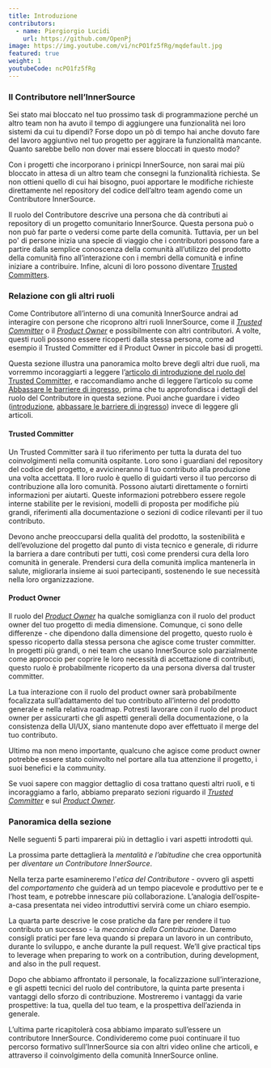 ```yaml
---
title: Introduzione
contributors:
  - name: Piergiorgio Lucidi
    url: https://github.com/OpenPj
image: https://img.youtube.com/vi/ncPO1fz5fRg/mqdefault.jpg
featured: true
weight: 1
youtubeCode: ncPO1fz5fRg
---
```

<div class="sect2">
<h3 id="_il_contributore_nellinnersource">Il Contributore nell&#8217;InnerSource</h3>
<div class="paragraph">
<p>Sei stato mai bloccato nel tuo prossimo task di programmazione perché un altro team non ha avuto il tempo di aggiungere una funzionalità nei loro sistemi da cui tu dipendi?
Forse dopo un pò di tempo hai anche dovuto fare del lavoro aggiuntivo nel tuo progetto per aggirare la funzionalità mancante.
Quanto sarebbe bello non dover mai essere bloccati in questo modo?</p>
</div>
<div class="paragraph">
<p>Con i progetti che incorporano i prinicpi InnerSource, non sarai mai più bloccato in attesa di un altro team che consegni la funzionalità richiesta.
Se non ottieni quello di cui hai bisogno, puoi apportare le modifiche richieste direttamente nel repository del codice dell&#8217;altro team agendo come un Contributore InnerSource.</p>
</div>
<div class="paragraph">
<p>Il ruolo del Contributore descrive una persona che dà contributi ai repository di un progetto comunitario InnerSource.
Questa persona può o non può far parte o vedersi come parte della comunità.
Tuttavia, per un bel po' di persone inizia una specie di viaggio che i contributori possono fare a partire dalla semplice conoscenza della comunità all&#8217;utilizzo del prodotto della comunità fino all&#8217;interazione con i membri della comunità e infine iniziare a contribuire.
Infine, alcuni di loro possono diventare <a href="https://innersourcecommons.net/learn/learning-path/trusted-committer/01">Trusted Committers</a>.</p>
</div>
</div>
<div class="sect2">
<h3 id="_relazione_con_gli_altri_ruoli">Relazione con gli altri ruoli</h3>
<div class="paragraph">
<p>Come Contributore all&#8217;interno di una comunità InnerSource andrai ad interagire con persone che ricoprono altri ruoli InnerSource, come il <a href="https://innersourcecommons.net/learn/learning-path/trusted-committer/01"><em>Trusted Committer</em></a> o il <a href="https://innersourcecommons.net/learn/learning-path/product-owner/01"><em>Product Owner</em></a> e possibilmente con altri contributori.
A volte, questi ruoli possono essere ricoperti dalla stessa persona, come ad esempio il Trusted Committer ed il Product Owner in piccole basi di progetti.</p>
</div>
<div class="paragraph">
<p>Questa sezione illustra una panoramica molto breve degli altri due ruoli, ma vorremmo incoraggiarti a leggere l&#8217;<a href="https://innersourcecommons.net/learn/learning-path/trusted-committer/01">articolo di introduzione del ruolo del Trusted Committer</a>, e raccomandiamo anche di leggere l&#8217;articolo su come <a href="https://innersourcecommons.net/learn/learning-path/trusted-committer/05/">Abbassare le barriere di ingresso</a>, prima che tu approfondisca i dettagli del ruolo del Contributore in questa sezione.
Puoi anche guardare i video (<a href="https://innersourcecommons.net/learn/learning-path/trusted-committer/01">introduzione</a>, <a href="https://innersourcecommons.net/learn/learning-path/trusted-committer/05/">abbassare le barriere di ingresso</a>) invece di leggere gli articoli.</p>
</div>
<div class="sect3">
<h4 id="_trusted_committer">Trusted Committer</h4>
<div class="paragraph">
<p>Un Trusted Committer sarà il tuo riferimento per tutta la durata del tuo coinvolgimenti nella comunità ospitante.
Loro sono i guardiani del repository del codice del progetto, e avvicineranno il tuo contributo alla produzione una volta accettata.
Il loro ruolo è quello di guidarti verso il tuo percorso di contribuzione alla loro comunità. Possono aiutarti direttamente o fornirti informazioni per aiutarti. Queste informazioni potrebbero essere regole interne stabilite per le revisioni, modelli di proposta per modifiche più grandi, riferimenti alla documentazione o sezioni di codice rilevanti per il tuo contributo.</p>
</div>
<div class="paragraph">
<p>Devono anche preoccuparsi della qualità del prodotto, la sostenibilità e dell&#8217;evoluzione del progetto dal punto di vista tecnico e generale, di ridurre la barriera a dare contributi per tutti, così come prendersi cura della loro comunità in generale.
Prendersi cura della comunità implica mantenerla in salute, migliorarla insieme ai suoi partecipanti, sostenendo le sue necessità nella loro organizzazione.</p>
</div>
</div>
<div class="sect3">
<h4 id="_product_owner">Product Owner</h4>
<div class="paragraph">
<p>Il ruolo del <a href="https://innersourcecommons.net/learn/learning-path/product-owner/01"><em>Product Owner</em></a> ha qualche somiglianza con il ruolo del product owner del tuo progetto di media dimensione.
Comunque, ci sono delle differenze - che dipendono dalla dimensione del progetto, questo ruolo è spesso ricoperto dalla stessa persona che agisce come truster committer.
In progetti più grandi, o nei team che usano InnerSource solo parzialmente come approccio per coprire le loro necessità di accettazione di contributi, questo ruolo è probabilmente ricoperto da una persona diversa dal truster committer.</p>
</div>
<div class="paragraph">
<p>La tua interazione con il ruolo del product owner sarà probabilmente focalizzata sull&#8217;adattamento del tuo contributo all&#8217;interno del prodotto generale e nella relativa roadmap.
Potresti lavorare con il ruolo del product owner per assicurarti che gli aspetti generali della documentazione, o la consistenza della UI/UX, siano mantenute dopo aver effettuato il merge del tuo contributo.</p>
</div>
<div class="paragraph">
<p>Ultimo ma non meno importante, qualcuno che agisce come product owner potrebbe essere stato coinvolto nel portare alla tua attenzione il progetto, i suoi benefici e la community.</p>
</div>
<div class="paragraph">
<p>Se vuoi sapere con maggior dettaglio di cosa trattano questi altri ruoli, e ti incoraggiamo a farlo, abbiamo preparato sezioni riguardo il <a href="https://innersourcecommons.net/learn/learning-path/trusted-committer/01"><em>Trusted Committer</em></a> e sul <a href="https://innersourcecommons.net/learn/learning-path/product-owner/01"><em>Product Owner</em></a>.</p>
</div>
</div>
</div>
<div class="sect2">
<h3 id="_panoramica_della_sezione">Panoramica della sezione</h3>
<div class="paragraph">
<p>Nelle seguenti 5 parti imparerai più in dettaglio i vari aspetti introdotti quì.</p>
</div>
<div class="paragraph">
<p>La prossima parte dettaglierà la <em>mentalità e l&#8217;abitudine</em> che crea opportunità per <em>diventare un Contributore InnerSource</em>.</p>
</div>
<div class="paragraph">
<p>Nella terza parte esamineremo l'<em>etica del Contributore</em> - ovvero gli aspetti del <em>comportamento</em> che guiderà ad un tempo piacevole e produttivo per te e l&#8217;host team, e potrebbe innescare più collaborazione.
L&#8217;analogia dell&#8217;ospite-a-casa presentata nei video introduttivi servirà come un chiaro esempio.</p>
</div>
<div class="paragraph">
<p>La quarta parte descrive le cose pratiche da fare per rendere il tuo contributo un successo - la <em>meccanica della Contribuzione</em>.
Daremo consigli pratici per fare leva quando si prepara un lavoro in un contributo, durante lo sviluppo, e anche durante la pull request.
We&#8217;ll give practical tips to leverage when preparing to work on a contribution, during development, and also in the pull request.</p>
</div>
<div class="paragraph">
<p>Dopo che abbiamo affrontato il personale, la focalizzazione sull&#8217;interazione, e gli aspetti tecnici del ruolo del contributore, la quinta parte presenta i vantaggi dello sforzo di contribuzione.
Mostreremo i vantaggi da varie prospettive: la tua, quella del tuo team, e la prospettiva dell&#8217;azienda in generale.</p>
</div>
<div class="paragraph">
<p>L&#8217;ultima parte ricapitolerà cosa abbiamo imparato sull&#8217;essere un contributore InnerSource.
Condivideremo come puoi continuare il tuo percorso formativo sull&#8217;InnerSource sia con altri video online che articoli, e attraverso il coinvolgimento della comunità InnerSource online.</p>
</div>
</div>
<!--- This file autogenerated from https://github.com/InnerSourceCommons/InnerSourceLearningPath/blob/master/scripts -->